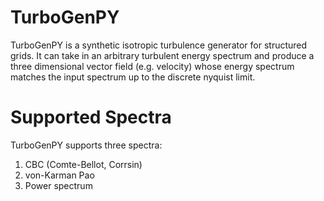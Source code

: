 # TurboGenPY
TurboGenPY is a synthetic isotropic turbulence generator for structured grids. It can take in an arbitrary
turbulent energy spectrum and produce a three dimensional vector field (e.g. velocity) whose energy spectrum
matches the input spectrum up to the discrete nyquist limit.

# Supported Spectra
TurboGenPY supports three spectra:
1. CBC (Comte-Bellot, Corrsin)
2. von-Karman Pao
3. Power spectrum
